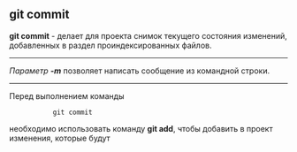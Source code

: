## git commit

**git commit** - делает для проекта снимок текущего состояния изменений, добавленных в раздел проиндексированных файлов.

---

*Параметр **-m*** позволяет написать сообщение из командной строки.

---

Перед выполнением команды

 ```bash=
            git commit 
```
необходимо использовать команду **git add**, чтобы добавить в проект изменения, которые будут 